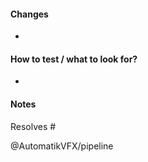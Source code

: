 

#### Changes

-

#### How to test / what to look for?

-

#### Notes

Resolves #

@AutomatikVFX/pipeline


